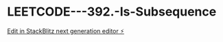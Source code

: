 # LEETCODE---392.-Is-Subsequence

[Edit in StackBlitz next generation editor ⚡️](https://stackblitz.com/~/github.com/sspinit88/LEETCODE---392.-Is-Subsequence)